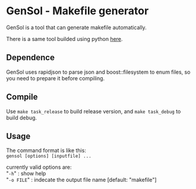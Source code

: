 # GenSol - Makefile generator
GenSol is a tool that can generate makefile automatically.

There is a same tool builded using python [here](https://github.com/neko-para/gensol).

## Dependence
GenSol uses rapidjson to parse json and boost::filesystem to enum files, so you need to prepare it before compiling.

## Compile
Use `make task_release` to build release version, and `make task_debug` to build debug.

## Usage
The command format is like this:  
`gensol [options] [inputfile] ...`

currently valid options are:  
"`-h`" : show help  
"`-o FILE`" : indecate the output file name \[default: "makefile"\]
